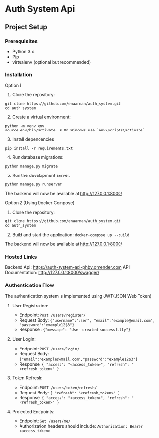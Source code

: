 # Auth System Api

## Project Setup

### Prerequisites
* Python 3.x
* Pip
* virtualenv (optional but recommended)

### Installation
 
Option 1

1. Clone the repository:
```
git clone https://github.com/enaannan/auth_system.git
cd auth_system
```

2. Create a virtual environment:


```
python -m venv env
source env/bin/activate  # On Windows use `env\Scripts\activate`
```

3. Install dependencies

`pip install -r requirements.txt`

4. Run database migrations:

`python manage.py migrate`

5. Run the development server:

`python manage.py runserver`

The backend will now be available at http://127.0.0.1:8000/

Option 2 (Using Docker Compose)

1. Clone the repository:
```
git clone https://github.com/enaannan/auth_system.git
cd auth_system
```

2. Build and start the application:
`docker-compose up --build`

The backend will now be available at http://127.0.0.1:8000/



### Hosted Links

Backend Api: https://auth-system-api-phbv.onrender.com
API Documentation: http://127.0.0.1:8000/swagger/

### Authentication Flow
The authentication system is implemented using JWT(JSON Web Token)

1. User Registration:
   * Endpoint: `Post /users/register/`
   * Request Body: `{"username":"user", "email":"example@email.com", "password":"example12$3"}`
   * Response : `{"message": "User created successfully"}`


2. User Login:
   * Endpoint: `POST /users/login/` 
   * Request Body: `{"email":"example@email.com","password":"example12$3"}`
   * Response: `{ "access": "<access_token>", "refresh": "<refresh_token>" }`


3. Token Refresh: 
   * Endpoint: `POST /users/token/refresh/`
   * Request Body: `{ "refresh": "<refresh_token>" }`
   * Response: `{ "access": "<access_token>", "refresh": "<refresh_token>" }`


4. Protected Endpoints:
   * Endpoint: `Get /users/me/`
   * Authorization headers should include: `Authorization: Bearer <access_token>`